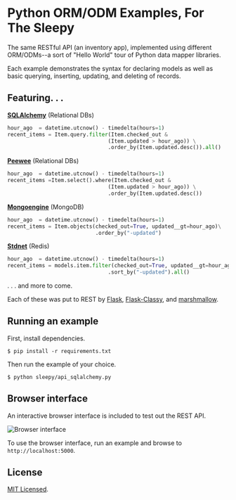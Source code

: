 # Python ORM/ODM Examples, For The Sleepy

The same RESTful API (an inventory app), implemented using different ORM/ODMs--a sort of "Hello World" tour of Python data mapper libraries.

Each example demonstrates the syntax for declaring models as well as basic querying, inserting, updating, and deleting of records.


## Featuring. . .

**[SQLAlchemy](http://www.sqlalchemy.org/)** (Relational DBs)

```python
hour_ago  = datetime.utcnow() - timedelta(hours=1)
recent_items = Item.query.filter(Item.checked_out &
                                (Item.updated > hour_ago)) \
                                .order_by(Item.updated.desc()).all()
```

**[Peewee](http://peewee.readthedocs.org/en/latest/)** (Relational DBs)

```python
hour_ago  = datetime.utcnow() - timedelta(hours=1)
recent_items =Item.select().where(Item.checked_out &
                                (Item.updated > hour_ago)) \
                                .order_by(Item.updated.desc())
```

**[Mongoengine](http://mongoengine.org)** (MongoDB)

```python
hour_ago  = datetime.utcnow() - timedelta(hours=1)
recent_items = Item.objects(checked_out=True, updated__gt=hour_ago)\
                            .order_by("-updated")
```

**[Stdnet](http://pythonhosted.org/python-stdnet/index.html)** (Redis)

```python
hour_ago  = datetime.utcnow() - timedelta(hours=1)
recent_items = models.item.filter(checked_out=True, updated__gt=hour_ago)\
                                .sort_by("-updated").all()
```

. . . and more to come.

Each of these was put to REST by [Flask](http://flask.pocoo.org), [Flask-Classy](http://pythonhosted.org/Flask-Classy/), and [marshmallow](http://marshmallow.readthedocs.org).

## Running an example

First, install dependencies.

    $ pip install -r requirements.txt

Then run the example of your choice.

    $ python sleepy/api_sqlalchemy.py

## Browser interface
An interactive browser interface is included to test out the REST API.

<img src="https://dl.dropboxusercontent.com/u/1693233/github/inventory-api.png" alt="Browser interface">

To use the browser interface, run an example and browse to `http://localhost:5000`.

## License 

[MIT Licensed](http://sloria.mit-license.org/).
